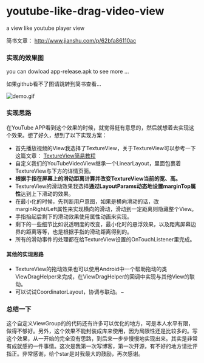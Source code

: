 # youtube-like-drag-video-view
a view like youtube player view  


简书文章：
http://www.jianshu.com/p/62bfa86110ac

### 实现的效果图

you can dowload app-release.apk to see more ...

如果github看不了图请跳转到简书查看...

![demo.gif](http://ac-whikwudz.clouddn.com/c72bee2243c046b52745.gif)

### 实现思路
在YouTube APP看到这个效果的时候，就觉得挺有意思的，然后就想着去实现这个效果。想了好久，想到了以下实现方案：
* 首先播放视频的View我选择了TextureView，关于TextureView可以参考一下这篇文章： [TextureView简易教程](http://www.jcodecraeer.com/a/anzhuokaifa/androidkaifa/2014/1213/2153.html)
* 自定义我们的YouTubeVideoView继承一个LinearLayout，里面包裹着TextureView与下方的详情页面。
* **根据手指在屏幕上的滑动距离计算并改变TextureView当前的宽、高。**
* TextureView的滑动效果我选择**通过LayoutParams动态地设置marginTop属性**达到上下滑动的效果。
* 在最小化的时候，先判断用户意图，如果是横向滑动的话，改marginRight/Left属性来实现横向的滑动，滑动到一定距离则隐藏整个View。
* 手指抬起后剩下的滑动效果使用属性动画来实现。
* 剩下的一些细节比如说透明度的改变，最小化时的悬浮效果，以及距离屏幕边界的距离等等，也是根据手指的滑动距离得到的。
* 所有的滑动事件的处理都在给TextureView设置的OnTouchListener里完成。

#### 其他的实现思路
* TextureView的拖动效果也可以使用Android中一个帮助拖动的类ViewDragHelper来完成，在ViewDragHelper的回调中实现与其他View的联动。
* 可以试试CoordinatorLayout，协调与联动。~

### 总结一下

这个自定义ViewGroup的的代码还有许多可以优化的地方，可是本人水平有限，做得不够好。另外，这个效果不能封装成库来使用，因为局限性还是比较多的。写这个效果，从一开始的完全没有思路，到后来一步步慢慢地实现出来。其实是非常有成就感的一件事情。这次是我第一次写博客，第一次开源，有不好的地方请批评指正。非常感谢，给个star是对我最大的鼓励，再次感谢。
